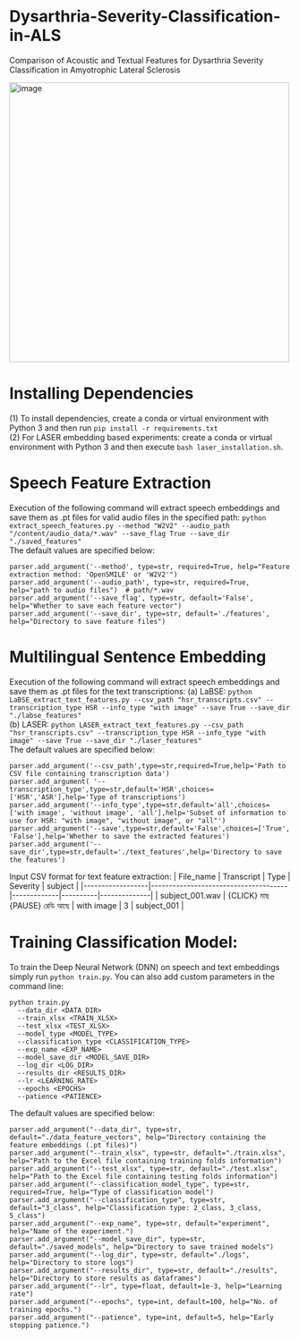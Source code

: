 # Dysarthria-Severity-Classification-in-ALS

Comparison of Acoustic and Textual Features for Dysarthria Severity Classification in Amyotrophic Lateral Sclerosis

<img width="500" alt="image" src="https://github.com/user-attachments/assets/cdf7eedd-d6b3-4d70-892e-d7589f51f2bd" />

# Installing Dependencies
(1) To install dependencies, create a conda or virtual environment with Python 3 and then run ```pip install -r requirements.txt```
</br> (2) For LASER embedding based experiments: create a conda or virtual environment with Python 3 and then execute ```bash laser_installation.sh```.

# Speech Feature Extraction
Execution of the following command will extract speech embeddings and save them as .pt files for valid audio files in the specified path: ```python extract_speech_features.py --method "W2V2" --audio_path "/content/audio_data/*.wav" --save_flag True --save_dir "./saved_features"```
</br>The default values are specified below:
```
parser.add_argument('--method', type=str, required=True, help="Feature extraction method: 'OpenSMILE' or 'W2V2'") 
parser.add_argument('--audio_path', type=str, required=True, help="path to audio files")  # path/*.wav
parser.add_argument('--save_flag', type=str, default='False', help="Whether to save each feature vector")
parser.add_argument('--save_dir', type=str, default='./features', help="Directory to save feature files")
```
# Multilingual Sentence Embedding
Execution of the following command will extract speech embeddings and save them as .pt files for the text transcriptions:
(a) LaBSE: ```python LaBSE_extract_text_features.py --csv_path "hsr_transcripts.csv" --transcription_type HSR --info_type "with image" --save True --save_dir "./labse_features"```
</br>(b) LASER: ```python LASER_extract_text_features.py --csv_path "hsr_transcripts.csv" --transcription_type HSR --info_type "with image" --save True --save_dir "./laser_features"```
</br>The default values are specified below:
```
parser.add_argument('--csv_path',type=str,required=True,help='Path to CSV file containing transcription data')
parser.add_argument( '--transcription_type',type=str,default='HSR',choices=['HSR','ASR'],help='Type of transcriptions')
parser.add_argument('--info_type',type=str,default='all',choices=['with image', 'without image', 'all'],help='Subset of information to use for HSR: "with image", "without image", or "all"')
parser.add_argument('--save',type=str,default='False',choices=['True', 'False'],help='Whether to save the extracted features')
parser.add_argument('--save_dir',type=str,default='./text_features',help='Directory to save the features')
```
Input CSV format for text feature extraction:
| File_name       | Transcript                          | Type        | Severity | subject      |
|------------------|--------------------------------------|-------------|----------|--------------|
| subject_001.wav | {CLICK} মাছ {PAUSE} রেডি আছে        | with image  | 3        | subject_001  |


# Training Classification Model:
To train the Deep Neural Network (DNN) on speech and text embeddings simply run ```python train.py```. You can also add custom parameters in the command line: 
```
python train.py 
  --data_dir <DATA_DIR>
  --train_xlsx <TRAIN_XLSX>
  --test_xlsx <TEST_XLSX>
  --model_type <MODEL_TYPE>
  --classification_type <CLASSIFICATION_TYPE>
  --exp_name <EXP_NAME>
  --model_save_dir <MODEL_SAVE_DIR>
  --log_dir <LOG_DIR>
  --results_dir <RESULTS_DIR>
  --lr <LEARNING_RATE>
  --epochs <EPOCHS>
  --patience <PATIENCE>
```
The default values are specified below:
```
parser.add_argument("--data_dir", type=str, default="./data_feature_vectors", help="Directory containing the feature embeddings (.pt files)")
parser.add_argument("--train_xlsx", type=str, default="./train.xlsx", help="Path to the Excel file containing training folds information")
parser.add_argument("--test_xlsx", type=str, default="./test.xlsx", help="Path to the Excel file containing testing folds information")
parser.add_argument("--classification_model_type", type=str, required=True, help="Type of classification model")
parser.add_argument("--classification_type", type=str, default="3_class", help="Classification type: 2_class, 3_class, 5_class")
parser.add_argument("--exp_name", type=str, default="experiment", help="Name of the experiment.")
parser.add_argument("--model_save_dir", type=str, default="./saved_models", help="Directory to save trained models")
parser.add_argument("--log_dir", type=str, default="./logs", help="Directory to store logs")
parser.add_argument("--results_dir", type=str, default="./results", help="Directory to store results as dataframes")
parser.add_argument("--lr", type=float, default=1e-3, help="Learning rate")
parser.add_argument("--epochs", type=int, default=100, help="No. of training epochs.")
parser.add_argument("--patience", type=int, default=5, help="Early stopping patience.")
```
